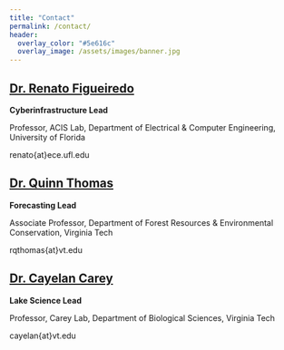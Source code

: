 ```yaml
---
title: "Contact"
permalink: /contact/
header:
  overlay_color: "#5e616c"
  overlay_image: /assets/images/banner.jpg
---
```

## [<i class="fa fa-link" aria-hidden="true"></i> Dr. Renato Figueiredo](https://www.acis.ufl.edu/people/renatof)

**Cyberinfrastructure Lead**

Professor, ACIS Lab, Department of Electrical & Computer Engineering, University of Florida 

<i class="far fa-envelope" aria-hidden="true"></i> renato{at}ece.ufl.edu

## [<i class="fa fa-link" aria-hidden="true"></i> Dr. Quinn Thomas](https://www.epics.frec.vt.edu/)

**Forecasting Lead**

Associate Professor, Department of Forest Resources & Environmental Conservation, Virginia Tech

<i class="far fa-envelope" aria-hidden="true"></i> rqthomas{at}vt.edu

## [<i class="fa fa-link" aria-hidden="true"></i> Dr. Cayelan Carey](http://www.carey.biol.vt.edu/)

**Lake Science Lead**

Professor, Carey Lab, Department of Biological Sciences, Virginia Tech 

<i class="far fa-envelope" aria-hidden="true"></i> cayelan{at}vt.edu 
